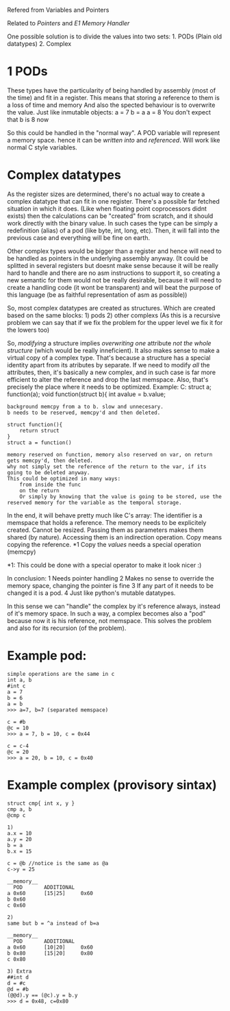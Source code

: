 Refered from Variables and Pointers

Related to _Pointers_ and _E1 Memory Handler_

One possible solution is to divide the values into two sets:
	1. PODs (Plain old datatypes)
	2. Complex

# 1 PODs
These types have the particularity of being handled by assembly
(most of the time) and fit in a register.
This means that storing a reference to them is a loss of time and memory
And also the spected behaviour is to overwrite the value.
Just like inmutable objects:
	a = 7
	b = a
	a = 8
	You don't expect that b is 8 now

So this could be handled in the "normal way". A POD variable will represent
a memory space. hence it can be _written into_ and _referenced_.
Will work like normal C style variables.

# Complex datatypes
As the register sizes are determined, there's no actual way to create a 
complex datatype that can fit in one register.
There's a possible far fetched situation in which it does.
(Like when floating point coprocessors didnt exists)
then the calculations can be "created" from scratch, and
it should work directly with the binary value.
In such cases the type can be simply a redefinition (alias) of a pod
(like byte, int, long, etc).
Then, it will fall into the previous case and everything will be fine on earth.

Other complex types would be bigger than a register and hence
will need to be handled as pointers in the underlying assembly anyway.
(It could be splitted in several registers but doesnt make sense
 because it will be really hard to handle and there are no asm 
 instructions to support it, so creating a new semantic for them
 would not be really desirable, because it will need to create
 a handling code (it wont be transparent) and will beat the purpose
 of this language (be as faithful representation of asm as possible))

So, most complex datatypes are created as structures. 
Which are created based on the same blocks: 1) pods 2) other complexs
	(As this is a recursive problem we can say that if we fix the problem
	for the upper level we fix it for the lowers too)

So, _modifying_ a structure implies _overwriting_ *one* attribute
*not the whole structure* (which would be really inneficient).
It also makes sense to make a virtual copy of a complex type. 
That's because a structure has a special identity apart from its atributes by separate.
If we need to modify *all* the attributes, then, it's basically a new complex, and in such case is far more efficient to alter the reference 
and drop the last memspace.
Also, that's precisely the place where it needs to be optimized.
Example:
	C: 
	struct a;
	function(a);
	void function(struct b){
		int avalue = b.value;
		
	background memcpy from a to b. slow and unnecesary.
	b needs to be reserved, memcpy'd and then deleted.
	
	struct function(){
		return struct
	}
	struct a = function()
	
	memory reserved on function, memory also reserved on var, on return gets memcpy'd, then deleted.
	why not simply set the reference of the return to the var, if its going to be deleted anyway.
	This could be optimized in many ways:
		from inside the func
		on the return
		Or simply by knowing that the value is going to be stored, use the reserved memory for the variable as the temporal storage.

In the end, it will behave pretty much like C's array:
	The identifier is a memspace that holds a reference. 
	The memory needs to be explicitely created. Cannot be resized. 
	Passing them as parameters makes them shared (by nature).
	Accessing them is an indirection operation.
	Copy means copying the reference.
	*1 Copy the _values_ needs a special operation (memcpy)
	
*1: This could be done with a special operator to make it look nicer :)
	
In conclusion:
	1 Needs pointer handling
	2 Makes no sense to override the memory space, 
		changing the pointer is fine
	3 If any part of it needs to be changed it is a
		pod.
	4 Just like python's mutable datatypes.
	
In this sense we can "handle" the complex by it's reference always, instead of it's memory space. In such a way, a complex becomes also 
a "pod" because now it is his reference, not memspace. This solves the problem and also for its recursion (of the problem).


# Example pod:
	simple operations are the same in c
	int a, b
	#int c
	a = 7
	b = 6
	a = b
	>>> a=7, b=7 (separated memspace)
	
	c = #b
	@c = 10
	>>> a = 7, b = 10, c = 0x44
	
	c = c-4
	@c = 20
	>>> a = 20, b = 10, c = 0x40
	
# Example complex (provisory sintax)
	struct cmp{ int x, y } 
	cmp a, b
	@cmp c
	
	1)
	a.x = 10
	a.y = 20
	b = a
	b.x = 15
	
	c = @b //notice is the same as @a
	c->y = 25
	
	__memory__
	  POD		ADDITIONAL
	a 0x60		[15|25]		0x60
	b 0x60		
	c 0x60	

	2)
	same but b = ^a instead of b=a

	__memory__
	  POD		ADDITIONAL
	a 0x60		[10|20]		0x60
	b 0x80		[15|20]		0x80
	c 0x80
	
	3) Extra
	##int d
	d = #c
	@d = #b
	(@@d).y == (@c).y = b.y
	>>> d = 0x48, c=0x80
